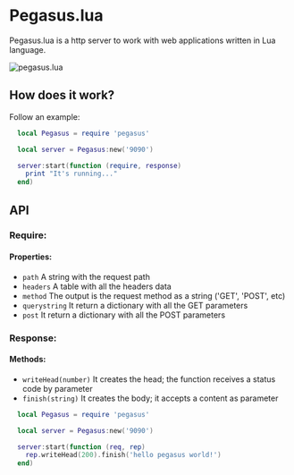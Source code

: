 # Pegasus.lua
Pegasus.lua is a http server to work with web applications written in Lua language.

![pegasus.lua](http://evandrolg.github.io/pegasus.lua/pegasus.lua.svg)

## How does it work?
Follow an example:
```lua
  local Pegasus = require 'pegasus'

  local server = Pegasus:new('9090')

  server:start(function (require, response) 
    print "It's running..."
  end)
```

## API
### Require:
#### Properties:
* <code>path</code> A string with the request path
* <code>headers</code> A table with all the headers data
* <code>method</code> The output is the request method as a string ('GET', 'POST', etc)
* <code>querystring</code> It return a dictionary with all the GET parameters
* <code>post</code> It return a dictionary with all the POST parameters

### Response:
#### Methods:
* <code>writeHead(number)</code> It creates the head; the function receives a status code by parameter
* <code>finish(string)</code> It creates the body; it accepts a content as parameter

```lua
  local Pegasus = require 'pegasus'

  local server = Pegasus:new('9090')

  server:start(function (req, rep)
    rep.writeHead(200).finish('hello pegasus world!')
  end)
```
